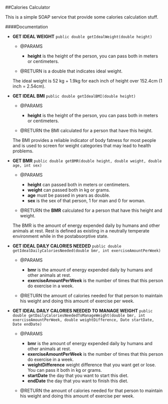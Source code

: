 ##Calories Calculator

This is a simple SOAP service that provide some calories calculation stuff.

####Documentation

* <b>GET IDEAL WEIGHT</b> ```public double getIdealWeight(double height)``` 
	- @PARAMS
		* <b>height</b> is the height of the person, you can pass both in meters or centimeters. 
	
	- @RETURN is a double that indicates ideal weight.
	
	The ideal weight is 52 kg + 1.9kg for each inch of height over 152.4cm (1 inch = 2.54cm).

* <b>GET IDEAL BMI</b> ```public double getIdealBMI(double height)``` 
	- @PARAMS
		* <b>height</b> is the height of the person, you can pass both in meters or centimeters. 
	
	- @RETURN the BMI calculated for a person that have this height.
	
	The BMI provides a reliable indicator of body fatness for most people and is used to screen for weight categories that may lead to health problems.

* <b>GET BMR</b> ```public double getBMR(double height, double weight, double age, int sex)``` 
	- @PARAMS
		* <b>height</b> can passed both in meters or centimeters.
		* <b>weight</b> can passed both in kg or grams.
		* <b>age</b> must be passed in years as double.
		* <b>sex</b> is the sex of that person, 1 for man and 0 for woman.
	
	- @RETURN the <b>BMR</b> calculated for a person that have this height and weight.
	
	The BMR is the amount of energy expended daily by humans and other animals at rest. Rest is defined as existing in a neutrally temperate environment while in the postabsorptive state.

* <b>GET IDEAL DAILY CALORIES NEEDED</b> 
  ```public double getIdealDailyCaloriesNeeded(double bmr, int exerciseAmountPerWeek)``` 
	- @PARAMS 
		* <b>bmr</b> is the amount of energy expended daily by humans and other animals at rest.
		* <b>exerciseAmountPerWeek</b> is the number of times that this person do exercise in a week.
	
	- @RETURN the amount of calories needed for that person to maintain his weight and doing this amount of exercise per week.

* <b>GET IDEAL DAILY CALORIES NEEDED TO MANAGE WEIGHT</b> 
  ```public double getDailyCaloriesNeededToManageWeight(double bmr, int exerciseAmountPerWeek, double weightDifference, Date startDate, Date endDate)```
	- @PARAMS
		* <b>bmr</b> is the amount of energy expended daily by humans and other animals at rest. 
		* <b>exerciseAmountPerWeek</b> is the number of times that this person do exercise in a week.
		* <b>weightDifference</b> weight difference that you want get or lose. You can pass it both in kg or grams.
		* <b>startDate</b> the day that you want to start this diet.
		* <b>endDate</b> the day that you want to finish this diet.

	- @RETURN the amount of calories needed for that person to maintain his weight and doing this amount of exercise per week. 